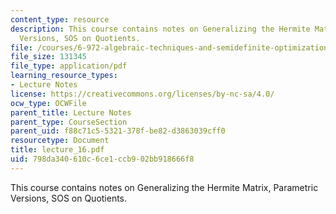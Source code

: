 ```yaml
---
content_type: resource
description: This course contains notes on Generalizing the Hermite Matrix, Parametric
  Versions, SOS on Quotients.
file: /courses/6-972-algebraic-techniques-and-semidefinite-optimization-spring-2006/798da340610c6ce1ccb902bb918666f8_lecture_16.pdf
file_size: 131345
file_type: application/pdf
learning_resource_types:
- Lecture Notes
license: https://creativecommons.org/licenses/by-nc-sa/4.0/
ocw_type: OCWFile
parent_title: Lecture Notes
parent_type: CourseSection
parent_uid: f88c71c5-5321-378f-be82-d3863039cff0
resourcetype: Document
title: lecture_16.pdf
uid: 798da340-610c-6ce1-ccb9-02bb918666f8
---
```

This course contains notes on Generalizing the Hermite Matrix, Parametric Versions, SOS on Quotients.